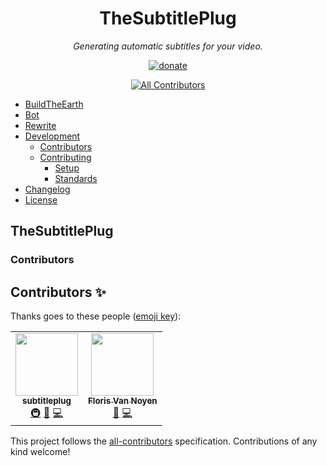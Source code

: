 <div align="center">

# TheSubtitlePlug

_Generating automatic subtitles for your video._

[![donate](https://img.shields.io/endpoint.svg?url=https%3A%2F%2Fshieldsio-patreon.vercel.app%2Fapi%3Fusername%3DTheSubtitlePlug%26type%3Dpatrons&style=flat)](https://patreon.com/TheSubtitlePlug)
<!-- ALL-CONTRIBUTORS-BADGE:START - Do not remove or modify this section -->
[![All Contributors](https://img.shields.io/badge/all_contributors-2-orange.svg?style=flat-square)](#contributors-)
<!-- ALL-CONTRIBUTORS-BADGE:END -->
</div>

<!-- markdownlint-restore -->

  - [BuildTheEarth](#buildtheearth)
  - [Bot](#bot)
  - [Rewrite](#rewrite)
  - [Development](#development)
    - [Contributors](#contributors)
    - [Contributing](#contributing)
      - [Setup](#setup)
      - [Standards](#standards)
  - [Changelog](#changelog)
  - [License](#license)

## TheSubtitlePlug
### Contributors

## Contributors ✨

Thanks goes to these people ([emoji key](https://allcontributors.org/docs/en/emoji-key)):

<!-- ALL-CONTRIBUTORS-LIST:START - Do not remove or modify this section -->
<!-- prettier-ignore-start -->
<!-- markdownlint-disable -->
<table>
  <tr>
    <td align="center"><a href="https://github.com/subtitleplug"><img src="https://avatars.githubusercontent.com/u/103958535?v=4?s=100" width="100px;" alt=""/><br /><sub><b>subtitleplug</b></sub></a><br /><a href="#infra-subtitleplug" title="Infrastructure (Hosting, Build-Tools, etc)">🚇</a> <a href="#projectManagement-subtitleplug" title="Project Management">📆</a> <a href="https://github.com/TheSubtitlePlug/.github/commits?author=subtitleplug" title="Code">💻</a></td>
    <td align="center"><a href="https://github.com/florisvannoyen"><img src="https://avatars.githubusercontent.com/u/52802514?v=4?s=100" width="100px;" alt=""/><br /><sub><b>Floris Van Noyen</b></sub></a><br /><a href="#projectManagement-florisvannoyen" title="Project Management">📆</a> <a href="https://github.com/TheSubtitlePlug/.github/commits?author=florisvannoyen" title="Code">💻</a></td>
  </tr>
</table>

<!-- markdownlint-restore -->
<!-- prettier-ignore-end -->

<!-- ALL-CONTRIBUTORS-LIST:END -->

This project follows the [all-contributors](https://github.com/all-contributors/all-contributors) specification. Contributions of any kind welcome!

